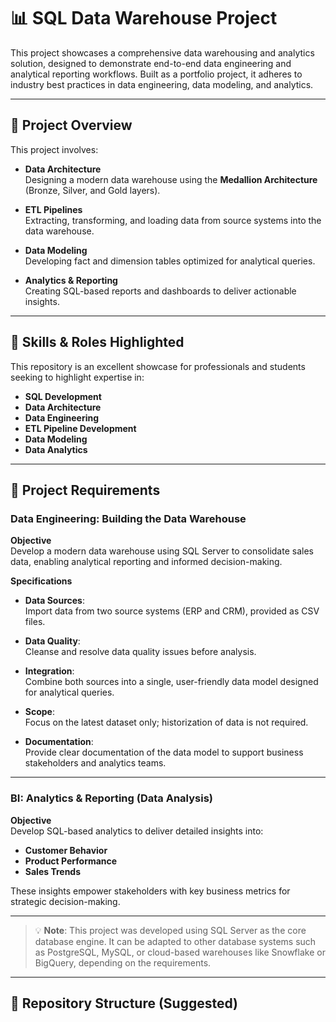 # 📊 SQL Data Warehouse Project

This project showcases a comprehensive data warehousing and analytics solution, designed to demonstrate end-to-end data engineering and analytical reporting workflows. Built as a portfolio project, it adheres to industry best practices in data engineering, data modeling, and analytics.

---

## 📖 Project Overview

This project involves:

- **Data Architecture**  
  Designing a modern data warehouse using the **Medallion Architecture** (Bronze, Silver, and Gold layers).

- **ETL Pipelines**  
  Extracting, transforming, and loading data from source systems into the data warehouse.

- **Data Modeling**  
  Developing fact and dimension tables optimized for analytical queries.

- **Analytics & Reporting**  
  Creating SQL-based reports and dashboards to deliver actionable insights.

---

## 🎯 Skills & Roles Highlighted

This repository is an excellent showcase for professionals and students seeking to highlight expertise in:

- **SQL Development**  
- **Data Architecture**  
- **Data Engineering**  
- **ETL Pipeline Development**  
- **Data Modeling**  
- **Data Analytics**

---

## 🚀 Project Requirements

### Data Engineering: Building the Data Warehouse

**Objective**  
Develop a modern data warehouse using SQL Server to consolidate sales data, enabling analytical reporting and informed decision-making.

**Specifications**

- **Data Sources**:  
  Import data from two source systems (ERP and CRM), provided as CSV files.

- **Data Quality**:  
  Cleanse and resolve data quality issues before analysis.

- **Integration**:  
  Combine both sources into a single, user-friendly data model designed for analytical queries.

- **Scope**:  
  Focus on the latest dataset only; historization of data is not required.

- **Documentation**:  
  Provide clear documentation of the data model to support business stakeholders and analytics teams.

---

### BI: Analytics & Reporting (Data Analysis)

**Objective**  
Develop SQL-based analytics to deliver detailed insights into:

- **Customer Behavior**  
- **Product Performance**  
- **Sales Trends**  

These insights empower stakeholders with key business metrics for strategic decision-making.

---

> 💡 **Note**: This project was developed using SQL Server as the core database engine. It can be adapted to other database systems such as PostgreSQL, MySQL, or cloud-based warehouses like Snowflake or BigQuery, depending on the requirements.

---

## 📁 Repository Structure (Suggested)

